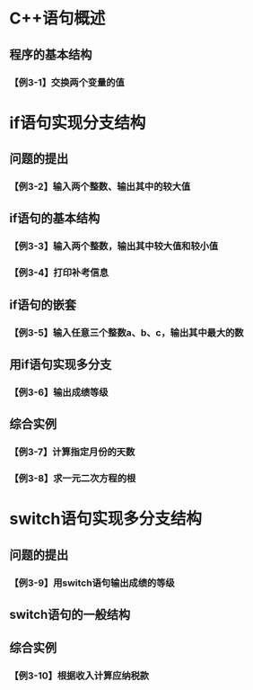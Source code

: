 # C++语句概述

## 程序的基本结构

### 【例3-1】交换两个变量的值



# if语句实现分支结构

## 问题的提出

### 【例3-2】输入两个整数、输出其中的较大值



## if语句的基本结构

### 【例3-3】输入两个整数，输出其中较大值和较小值



### 【例3-4】打印补考信息



## if语句的嵌套

### 【例3-5】输入任意三个整数a、b、c，输出其中最大的数



## 用if语句实现多分支

### 【例3-6】输出成绩等级



## 综合实例

### 【例3-7】计算指定月份的天数





### 【例3-8】求一元二次方程的根



# switch语句实现多分支结构

## 问题的提出

### 【例3-9】用switch语句输出成绩的等级



## switch语句的一般结构



## 综合实例

### 【例3-10】根据收入计算应纳税款